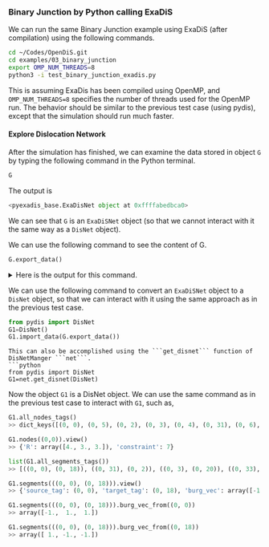 ### Binary Junction by Python calling ExaDiS

We can run the same Binary Junction example using ExaDiS (after compilation) using the following commands.

```bash
cd ~/Codes/OpenDiS.git
cd examples/03_binary_junction
export OMP_NUM_THREADS=8
python3 -i test_binary_junction_exadis.py
```
This is assuming ExaDis has been compiled using OpenMP, and ```OMP_NUM_THREADS=8``` specifies the number of threads used for the OpenMP run.  The behavior should be similar to the previous test case (using pydis), except that the simulation should run much faster.

#### Explore Dislocation Network

After the simulation has finished, we can examine the data stored in object ```G``` by typing the following command in the Python terminal.
```python
G
```
The output is
```python
<pyexadis_base.ExaDisNet object at 0xffffabedbca0>
```
We can see that ```G``` is an ```ExaDiSNet``` object (so that we cannot interact with it the same way as a ```DisNet``` object).

We can use the following command to see the content of G.

```python
G.export_data()
```
       
<details>
  <summary>
   Here is the output for this command.
  </summary>

```python
{'cell': {'h': array([[8., 0., 0.],
       [0., 8., 0.],
       [0., 0., 8.]]), 'origin': array([0., 0., 0.]), 'is_periodic': [0, 0, 0]}, 'nodes': {'tags': array([[ 0,  0],
       [ 0,  5],
       [ 0,  2],
       [ 0,  3],
       [ 0,  4],
       ...,
       [ 0, 26],
       [ 0, 27],
       [ 0, 28],
       [ 0, 29],
       [ 0, 30]]), 'positions': array([[4.        , 3.        , 3.        ],
       [5.        , 4.        , 5.        ],
       [4.        , 5.        , 5.        ],
       [3.        , 4.        , 3.        ],
       [4.23214185, 4.23214185, 4.23214185],
       ...,
       [3.89698369, 3.35282098, 3.35282098],
       [4.17372627, 4.39481591, 4.39481591],
       [3.35282098, 3.89698369, 3.35282098],
       [4.39481591, 4.17372627, 4.39481591],
       [3.75646582, 3.75646582, 3.75646582]]), 'constraints': array([[7],
       [7],
       [7],
       [7],
       [0],
       ...,
       [0],
       [0],
       [0],
       [0],
       [0]])}, 'segs': {'nodeids': array([[ 0, 18],
       [ 5,  2],
       [ 3, 20],
       [21,  1],
       [ 4, 11],
       ...,
       [26,  6],
       [27,  7],
       [28,  8],
       [29,  9],
       [19, 13]]), 'burgers': array([[-1.,  1.,  1.],
       [-1.,  1.,  1.],
       [ 1., -1.,  1.],
       [ 1., -1.,  1.],
       [ 0.,  0., -2.],
       ...,
       [-1.,  1.,  1.],
       [-1.,  1.,  1.],
       [ 1., -1.,  1.],
       [ 1., -1.,  1.],
       [ 0.,  0., -2.]]), 'planes': array([[ 0.        ,  0.70710678, -0.70710678],
       [ 0.        ,  0.70710678, -0.70710678],
       [-0.70710678,  0.        ,  0.70710678],
       [-0.70710678,  0.        ,  0.70710678],
       [ 0.        ,  0.        ,  0.        ],
       ...,
       [ 0.        ,  0.70710678, -0.70710678],
       [ 0.        ,  0.70710678, -0.70710678],
       [-0.70710678,  0.        ,  0.70710678],
       [-0.70710678,  0.        ,  0.70710678],
       [ 0.        ,  0.        ,  0.        ]])}}
```
</details>


We can use the following command to convert an ```ExaDiSNet``` object to a ```DisNet``` object, so that we can interact with it using the same approach as in the previous test case.
```python
from pydis import DisNet
G1=DisNet()
G1.import_data(G.export_data())
```

```{hint}
This can also be accomplished using the ```get_disnet``` function of DisNetManger ```net```.
```python
from pydis import DisNet
G1=net.get_disnet(DisNet)
```

Now the object ```G1``` is a DisNet object.  We can use the same command as in the previous test case to interact with ```G1```, such as,
```python
G1.all_nodes_tags()
>> dict_keys([(0, 0), (0, 5), (0, 2), (0, 3), (0, 4), (0, 31), (0, 6), (0, 7), (0, 8), (0, 9), (0, 10), (0, 1), (0, 12), (0, 32), (0, 14), (0, 15), (0, 16), (0, 17), (0, 18), (0, 19), (0, 20), (0, 33), (0, 22), (0, 23), (0, 24), (0, 25), (0, 26), (0, 27), (0, 28), (0, 29), (0, 30)])

G1.nodes((0,0)).view()
>> {'R': array([4., 3., 3.]), 'constraint': 7}

list(G1.all_segments_tags())
>> [((0, 0), (0, 18)), ((0, 31), (0, 2)), ((0, 3), (0, 20)), ((0, 33), (0, 5)), ((0, 4), (0, 1)), ((0, 6), (0, 22)), ((0, 7), (0, 23)), ((0, 8), (0, 24)), ((0, 9), (0, 25)), ((0, 10), (0, 26)), ((0, 4), (0, 27)), ((0, 12), (0, 28)), ((0, 4), (0, 29)), ((0, 14), (0, 30)), ((0, 15), (0, 31)), ((0, 16), (0, 30)), ((0, 17), (0, 33)), ((0, 18), (0, 10)), ((0, 1), (0, 19)), ((0, 20), (0, 12)), ((0, 32), (0, 30)), ((0, 22), (0, 14)), ((0, 23), (0, 15)), ((0, 24), (0, 16)), ((0, 25), (0, 17)), ((0, 26), (0, 6)), ((0, 27), (0, 7)), ((0, 28), (0, 8)), ((0, 29), (0, 9)), ((0, 19), (0, 32))]

G1.segments(((0, 0), (0, 18))).view()
>> {'source_tag': (0, 0), 'target_tag': (0, 18), 'burg_vec': array([-1.,  1.,  1.]), 'plane_normal': array([ 0.        ,  0.70710678, -0.70710678])}

G1.segments(((0, 0), (0, 18))).burg_vec_from((0, 0))
>> array([-1.,  1.,  1.])

G1.segments(((0, 0), (0, 18))).burg_vec_from((0, 18))
>> array([ 1., -1., -1.])
```
